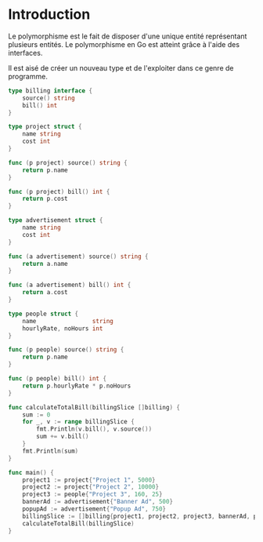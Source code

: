 # Introduction
Le polymorphisme est le fait de disposer d'une unique entité représentant plusieurs entités.
Le polymorphisme en Go est atteint grâce à l'aide des interfaces.

Il est aisé de créer un nouveau type et de l'exploiter dans ce genre de programme.
```go
type billing interface {
	source() string
	bill() int
}

type project struct {
	name string
	cost int
}

func (p project) source() string {
	return p.name
}

func (p project) bill() int {
	return p.cost
}

type advertisement struct {
	name string
	cost int
}

func (a advertisement) source() string {
	return a.name
}

func (a advertisement) bill() int {
	return a.cost
}

type people struct {
	name                string
	hourlyRate, noHours int
}

func (p people) source() string {
	return p.name
}

func (p people) bill() int {
	return p.hourlyRate * p.noHours
}

func calculateTotalBill(billingSlice []billing) {
	sum := 0
	for _, v := range billingSlice {
		fmt.Println(v.bill(), v.source())
		sum += v.bill()
	}
	fmt.Println(sum)
}

func main() {
	project1 := project{"Project 1", 5000}
	project2 := project{"Project 2", 10000}
	project3 := people{"Project 3", 160, 25}
	bannerAd := advertisement{"Banner Ad", 500}
	popupAd := advertisement{"Popup Ad", 750}
	billingSlice := []billing{project1, project2, project3, bannerAd, popupAd} // Création d'un slice avec des types implémentant l'interface billing
	calculateTotalBill(billingSlice)
}
```


